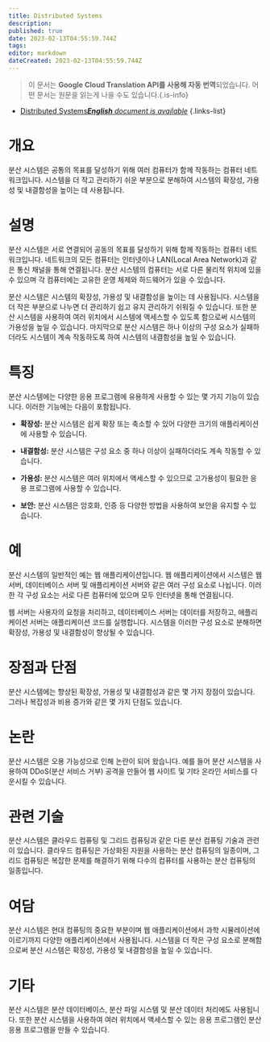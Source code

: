 ```yaml
---
title: Distributed Systems
description: 
published: true
date: 2023-02-13T04:55:59.744Z
tags: 
editor: markdown
dateCreated: 2023-02-13T04:55:59.744Z
---
```


> 이 문서는 **Google Cloud Translation API를 사용해 자동 번역**되었습니다.
어떤 문서는 원문을 읽는게 나을 수도 있습니다.{.is-info}



- [Distributed Systems***English** document is available*](/en/Knowledge-base/Dictionary/distributed-systems)
{.links-list}


# 개요
분산 시스템은 공통의 목표를 달성하기 위해 여러 컴퓨터가 함께 작동하는 컴퓨터 네트워크입니다. 시스템을 더 작고 관리하기 쉬운 부분으로 분해하여 시스템의 확장성, 가용성 및 내결함성을 높이는 데 사용됩니다.

# 설명
분산 시스템은 서로 연결되어 공동의 목표를 달성하기 위해 함께 작동하는 컴퓨터 네트워크입니다. 네트워크의 모든 컴퓨터는 인터넷이나 LAN(Local Area Network)과 같은 통신 채널을 통해 연결됩니다. 분산 시스템의 컴퓨터는 서로 다른 물리적 위치에 있을 수 있으며 각 컴퓨터에는 고유한 운영 체제와 하드웨어가 있을 수 있습니다.

분산 시스템은 시스템의 확장성, 가용성 및 내결함성을 높이는 데 사용됩니다. 시스템을 더 작은 부분으로 나누면 더 관리하기 쉽고 유지 관리하기 쉬워질 수 있습니다. 또한 분산 시스템을 사용하여 여러 위치에서 시스템에 액세스할 수 있도록 함으로써 시스템의 가용성을 높일 수 있습니다. 마지막으로 분산 시스템은 하나 이상의 구성 요소가 실패하더라도 시스템이 계속 작동하도록 하여 시스템의 내결함성을 높일 수 있습니다.

# 특징
분산 시스템에는 다양한 응용 프로그램에 유용하게 사용할 수 있는 몇 가지 기능이 있습니다. 이러한 기능에는 다음이 포함됩니다.

- **확장성:** 분산 시스템은 쉽게 확장 또는 축소할 수 있어 다양한 크기의 애플리케이션에 사용할 수 있습니다.

- **내결함성:** 분산 시스템은 구성 요소 중 하나 이상이 실패하더라도 계속 작동할 수 있습니다.

- **가용성:** 분산 시스템은 여러 위치에서 액세스할 수 있으므로 고가용성이 필요한 응용 프로그램에 사용할 수 있습니다.

- **보안:** 분산 시스템은 암호화, 인증 등 다양한 방법을 사용하여 보안을 유지할 수 있습니다.

# 예
분산 시스템의 일반적인 예는 웹 애플리케이션입니다. 웹 애플리케이션에서 시스템은 웹 서버, 데이터베이스 서버 및 애플리케이션 서버와 같은 여러 구성 요소로 나뉩니다. 이러한 각 구성 요소는 서로 다른 컴퓨터에 있으며 모두 인터넷을 통해 연결됩니다.

웹 서버는 사용자의 요청을 처리하고, 데이터베이스 서버는 데이터를 저장하고, 애플리케이션 서버는 애플리케이션 코드를 실행합니다. 시스템을 이러한 구성 요소로 분해하면 확장성, 가용성 및 내결함성이 향상될 수 있습니다.

# 장점과 단점
분산 시스템에는 향상된 확장성, 가용성 및 내결함성과 같은 몇 가지 장점이 있습니다. 그러나 복잡성과 비용 증가와 같은 몇 가지 단점도 있습니다.

# 논란
분산 시스템은 오용 가능성으로 인해 논란이 되어 왔습니다. 예를 들어 분산 시스템을 사용하여 DDoS(분산 서비스 거부) 공격을 만들어 웹 사이트 및 기타 온라인 서비스를 다운시킬 수 있습니다.

# 관련 기술
분산 시스템은 클라우드 컴퓨팅 및 그리드 컴퓨팅과 같은 다른 분산 컴퓨팅 기술과 관련이 있습니다. 클라우드 컴퓨팅은 가상화된 자원을 사용하는 분산 컴퓨팅의 일종이며, 그리드 컴퓨팅은 복잡한 문제를 해결하기 위해 다수의 컴퓨터를 사용하는 분산 컴퓨팅의 일종입니다.

# 여담
분산 시스템은 현대 컴퓨팅의 중요한 부분이며 웹 애플리케이션에서 과학 시뮬레이션에 이르기까지 다양한 애플리케이션에서 사용됩니다. 시스템을 더 작은 구성 요소로 분해함으로써 분산 시스템은 확장성, 가용성 및 내결함성을 높일 수 있습니다.

# 기타
분산 시스템은 분산 데이터베이스, 분산 파일 시스템 및 분산 데이터 처리에도 사용됩니다. 또한 분산 시스템을 사용하여 여러 위치에서 액세스할 수 있는 응용 프로그램인 분산 응용 프로그램을 만들 수 있습니다.